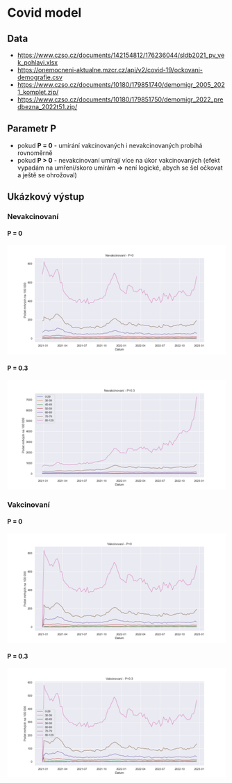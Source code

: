 # Covid model

## Data
- https://www.czso.cz/documents/142154812/176236044/sldb2021_pv_vek_pohlavi.xlsx
- https://onemocneni-aktualne.mzcr.cz/api/v2/covid-19/ockovani-demografie.csv
- https://www.czso.cz/documents/10180/179851740/demomigr_2005_2021_komplet.zip/
- https://www.czso.cz/documents/10180/179851750/demomigr_2022_predbezna_2022t51.zip/

## Parametr P
- pokud **P = 0** - umírání vakcinovaných i nevakcinovaných probíhá rovnoměrně
- pokud **P > 0** - nevakcinovaní umírají více na úkor vakcinovaných (efekt vypadám na umření/skoro umírám => není logické, abych se šel očkovat a ještě se ohrožoval)


## Ukázkový výstup 

### Nevakcinovaní

#### P = 0

![P=0](result/P_0_100000_normal.png)

#### P = 0.3

![P=0.3](result/P_0.3_100000_normal.png)

### Vakcinovaní

#### P = 0

![P=0](result/P_0_100000_vaccinated.png)

#### P = 0.3

![P=0.3](result/P_0.3_100000_vaccinated.png)
